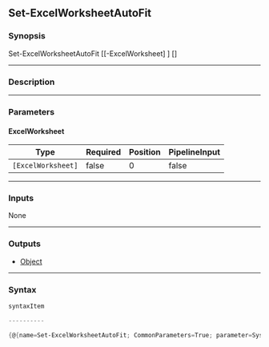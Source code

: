 Set-ExcelWorksheetAutoFit
-------------------------

### Synopsis

Set-ExcelWorksheetAutoFit [[-ExcelWorksheet] <ExcelWorksheet>] [<CommonParameters>]

---

### Description

---

### Parameters
#### **ExcelWorksheet**

|Type              |Required|Position|PipelineInput|
|------------------|--------|--------|-------------|
|`[ExcelWorksheet]`|false   |0       |false        |

---

### Inputs
None

---

### Outputs
* [Object](https://learn.microsoft.com/en-us/dotnet/api/System.Object)

---

### Syntax
```PowerShell
syntaxItem
```
```PowerShell
----------
```
```PowerShell
{@{name=Set-ExcelWorksheetAutoFit; CommonParameters=True; parameter=System.Object[]}}
```

